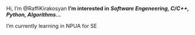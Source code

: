 Hi, I’m @RaffiKirakosyan
__I’m interested in__ ___Software Engeneering, C/C++, Python, Algorithms...___

I’m currently learning in NPUA for SE

<!---
RaffiKirakosyan/RaffiKirakosyan is a ✨ special ✨ repository because its `README.md` (this file) appears on your GitHub profile.
You can click the Preview link to take a look at your changes.
--->
